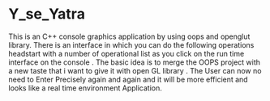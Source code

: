 # Y_se_Yatra

This is an C++ console graphics application by using oops and openglut library.
There is an interface in which you can do the following operations headstart with a number of operational list as you click on the run time interface on the console .
The basic idea is to merge the OOPS project with a new taste that i want to give it with open GL library .
The User can now no need to Enter Precisely again and again and  it will be more efficient and looks like a real time environment Application. 
